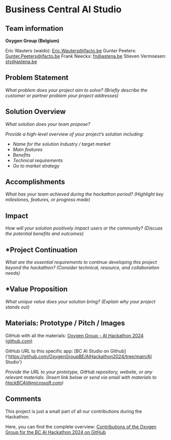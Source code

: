# Business Central AI Studio

## Team information  

**Oxygen Group (Belgium)**

Eric Wauters (waldo): Eric.Wauters@ifacto.be
Gunter Peeters: Gunter.Peeters@ifacto.be
Frank Neeckx: fn@astena.be
Stieven Vermoesen: stv@astena.be

## Problem Statement
*What problem does your project aim to solve?* 
*(Briefly describe the customer or partner problem your project addresses)* 

 

## Solution Overview
*What solution does your team propose?* 

*Provide a high-level overview of your project’s solution including:* 
* *Name for the solution* 
*Industry / target market* 
* *Main features* 
* *Benefits* 
* *Technical requirements* 
* *Go to market strategy* 

## Accomplishments

*What has your team achieved during the hackathon period?* 
*(Highlight key milestones, features, or progress made)* 

## Impact 

*How will your solution positively impact users or the community?* 
*(Discuss the potential benefits and outcomes)* 

## *Project Continuation
*What are the essential requirements to continue developing this project beyond the hackathon?* 
*(Consider technical, resource, and collaboration needs)* 

## *Value Proposition 
*What unique value does your solution bring?* 
*(Explain why your project stands out)* 

## Materials: Prototype / Pitch / Images 

GitHub with all the materials: [Oxygen Group - AI Hackathon 2024 (github.com)](https://github.com/OxygenGroupBE/AIHackathon2024)

GitHub URL to this specific app: [BC AI Studio on Github]('https://github.com/OxygenGroupBE/AIHackathon2024/tree/main/AI Studio')

*Provide the URL to your prototype, GitHub repository, website, or any relevant materials.* 
*(Insert link below or send via email with materials to HackBCAI@microsoft.com)* 

## Comments

This project is just a small part of all our contributions during the Hackathon.  

Here, you can find the complete overview:  [Contributions of the Oxygen Group for the BC AI Hackathon 2024 on GitHub](https://github.com/OxygenGroupBE/AIHackathon2024/blob/main/ReadMe.md)